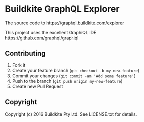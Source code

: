# Buildkite GraphQL Explorer

The source code to https://graphql.buildkite.com/explorer

This project uses the excellent GraphiQL IDE https://github.com/graphql/graphiql

## Contributing

1. Fork it
2. Create your feature branch (`git checkout -b my-new-feature`)
3. Commit your changes (`git commit -am 'Add some feature'`)
4. Push to the branch (`git push origin my-new-feature`)
5. Create new Pull Request

## Copyright

Copyright (c) 2016 Buildkite Pty Ltd. See LICENSE.txt for details.
